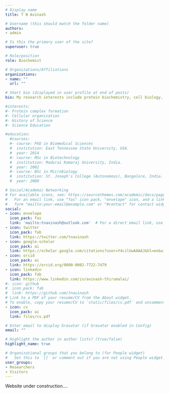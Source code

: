 ```yaml
---
# Display name
title: T N Avinash

# Username (this should match the folder name)
authors:
- admin

# Is this the primary user of the site?
superuser: true

# Role/position
role: Biochemist

# Organizations/Affiliations
organizations:
- name: ""
  url: ""

# Short bio (displayed in user profile at end of posts)
bio: My research interests include protein biochemistry, cell biology, history of science, and science education

#interests:
#- Protein complex formation
#- Cellular organisation
#- History of Science
#- Science Education

#education:
  #courses:
  #- course: PhD in Biomedical Sciences
  #  institution: East Tennessee State University, USA.
  #  year: 2014
  #- course: MSc in Biotechnology
  #  institution: Madurai Kamaraj University, India.
  #  year: 2002
  #- course: BSc in Microbiology
  #  institution: St. Joseph's College (Autonomous), Bangalore, India.
  #  year: 2000

# Social/Academic Networking
# For available icons, see: https://sourcethemes.com/academic/docs/page-builder/#icons
#   For an email link, use "fas" icon pack, "envelope" icon, and a link in the
#   form "mailto:your-email@example.com" or "#contact" for contact widget.
social:
- icon: envelope
  icon_pack: fas
  link: 'mailto:tnavinash@outlook.com'  # For a direct email link, use "mailto:test@example.org".
- icon: twitter
  icon_pack: fab
  link: https://twitter.com/tnavinash
- icon: google-scholar
  icon_pack: ai
  link: https://scholar.google.com/citations?user=Y4cilUwAAAAJ&hl=en&oi=ao
- icon: orcid
  icon_pack: ai
  link: https://orcid.org/0000-0002-7722-7479
- icon: linkedin
  icon_pack: fab
  link: https://www.linkedin.com/in/avinash-thirumalai/
#- icon: github
#  icon_pack: fab
#  link: https://github.com/tnavinash
# Link to a PDF of your resume/CV from the About widget.
# To enable, copy your resume/CV to `static/files/cv.pdf` and uncomment the lines below.
- icon: cv
  icon_pack: ai
  link: files/cv.pdf

# Enter email to display Gravatar (if Gravatar enabled in Config)
email: ""

# Highlight the author in author lists? (true/false)
highlight_name: true

# Organizational groups that you belong to (for People widget)
#   Set this to `[]` or comment out if you are not using People widget.
user_groups:
- Researchers
- Visitors
---
```

<p>
</p>
<p> Website under construction....</p>
